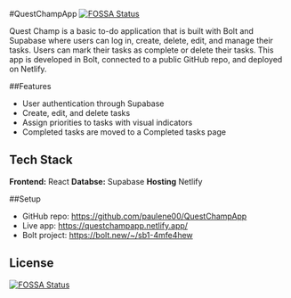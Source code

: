 #QuestChampApp
[![FOSSA Status](https://app.fossa.com/api/projects/git%2Bgithub.com%2Fpaulene00%2FQuestChampApp.svg?type=shield)](https://app.fossa.com/projects/git%2Bgithub.com%2Fpaulene00%2FQuestChampApp?ref=badge_shield)


Quest Champ is a basic to-do application that is built with Bolt and Supabase where users can log in, create, delete, edit, and manage their tasks. Users can mark their tasks as complete or delete their tasks. This app is developed in Bolt, connected to a public GitHub repo, and deployed on Netlify. 

##Features
- User authentication through Supabase
- Create, edit, and delete tasks
- Assign priorities to tasks with visual indicators
- Completed tasks are moved to a Completed tasks page

## Tech Stack
**Frontend:** React
**Databse:** Supabase
**Hosting** Netlify

##Setup
- GitHub repo: https://github.com/paulene00/QuestChampApp
- Live app: https://questchampapp.netlify.app/
- Bolt project: https://bolt.new/~/sb1-4mfe4hew


## License
[![FOSSA Status](https://app.fossa.com/api/projects/git%2Bgithub.com%2Fpaulene00%2FQuestChampApp.svg?type=large)](https://app.fossa.com/projects/git%2Bgithub.com%2Fpaulene00%2FQuestChampApp?ref=badge_large)